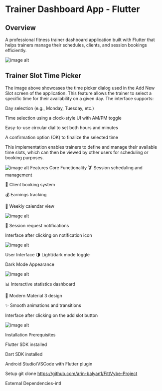 # Trainer Dashboard App - Flutter


## Overview


A professional fitness trainer dashboard application built with Flutter that helps trainers manage their schedules, clients, and session bookings efficiently.




![image alt](https://github.com/arin-balyan1/FittVybe-Project/blob/bd68713df2a3bcb75558080ce20a3cee064460bb/1.png)





## Trainer Slot Time Picker
The image above showcases the time picker dialog used in the Add New Slot screen of the application. This feature allows the trainer to select a specific time for their availability on a given day. The interface supports:

Day selection (e.g., Monday, Tuesday, etc.)

Time selection using a clock-style UI with AM/PM toggle

Easy-to-use circular dial to set both hours and minutes

A confirmation option (OK) to finalize the selected time

This implementation enables trainers to define and manage their available time slots, which can then be viewed by other users for scheduling or booking purposes.

![image alt](https://github.com/arin-balyan1/FittVybe-Project/blob/be9a769e35c899f1e3571f3760941c70e36ebc57/4_clock_extra.png)
Features
Core Functionality
🏋️ Session scheduling and management

👥 Client booking system

💰 Earnings tracking

📅 Weekly calendar view


![image alt](https://github.com/arin-balyan1/FittVybe-Project/blob/1ae0fba8b7113bd6e3993c2c83ed121f2e5e846e/2c.png)



🔔 Session request notifications

Interface after clicking on notification icon

![image alt](https://github.com/arin-balyan1/FittVybe-Project/blob/be9a769e35c899f1e3571f3760941c70e36ebc57/6_notificationbar_night_mode.png)


User Interface
🌗 Light/dark mode toggle

Dark Mode Appearance 

![image alt](https://github.com/arin-balyan1/FittVybe-Project/blob/36a737d6da4ee146554b64c0b226a82c5bc49bb6/5_night_mode.png)


📊 Interactive statistics dashboard

🎨 Modern Material 3 design

✨ Smooth animations and transitions

Interface after clicking on the add slot button

![image alt](https://github.com/arin-balyan1/FittVybe-Project/blob/be9a769e35c899f1e3571f3760941c70e36ebc57/3_add_new_slot.png)



Installation
Prerequisites

Flutter SDK installed

Dart SDK installed

Android Studio/VSCode with Flutter plugin

Setup
git clone https://github.com/arin-balyan1/FittVybe-Project



External Dependencies-intl



